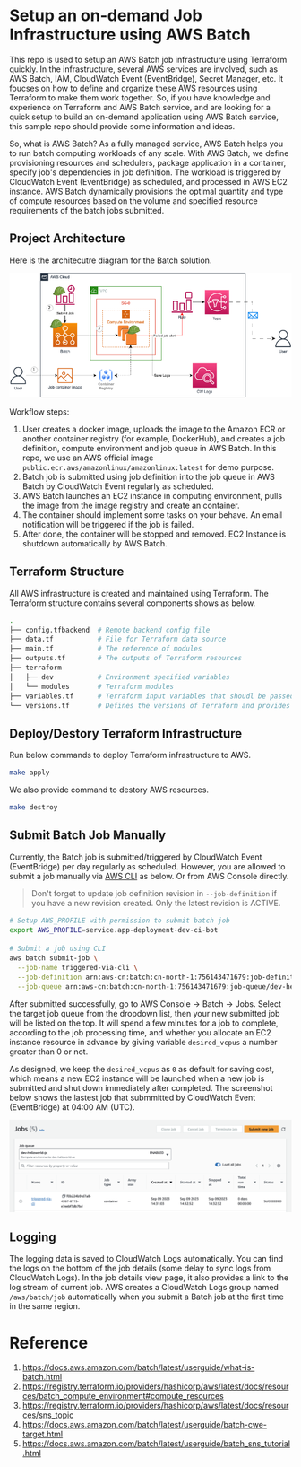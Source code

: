# Setup an on-demand Job Infrastructure using AWS Batch
This repo is used to setup an AWS Batch job infrastructure using Terraform quickly. In the infrastructure, several AWS services are involved, such as AWS Batch, IAM, CloudWatch Event (EventBridge), Secret Manager, etc. It foucses on how to define and organize these AWS resources using Terraform to make them work together.
So, if you have knowledge and experience on Terraform and AWS Batch service, and are looking for a quick setup to build an on-demand application using AWS Batch service, this sample repo should provide some information and ideas. 

So, what is AWS Batch? As a fully managed service, AWS Batch helps you to run batch computing workloads of any scale. With AWS Batch, we define provisioning resources and schedulers, package application in a container, specify job's dependencies in job definition. The workload is triggered by CloudWatch Event (EventBridge) as scheduled, and processed in AWS EC2 instance. AWS Batch dynamically provisions the optimal quantity and type of compute resources based on the volume and specified resource requirements of the batch jobs submitted.

## Project Architecture
Here is the architecutre diagram for the Batch solution.

![Architecture Diagram](./images/batch-arch.png)

Workflow steps:
1. User creates a docker image, uploads the image to the Amazon ECR or another container registry (for example, DockerHub), and creates a job definition, compute environment and job queue in AWS Batch. In this repo, we use an AWS official image `public.ecr.aws/amazonlinux/amazonlinux:latest` for demo purpose.
2. Batch job is submitted using job definition into the job queue in AWS Batch by CloudWatch Event regularly as scheduled.
3. AWS Batch launches an EC2 instance in computing environment, pulls the image from the image registry and create an container.
4. The container should implement some tasks on your behave. An email notification will be triggered if the job is failed.
5. After done, the container will be stopped and removed. EC2 Instance is shutdown automatically by AWS Batch. 

## Terraform Structure
All AWS infrastructure is created and maintained using Terraform. The Terraform structure contains several components shows as below.

```bash
.
├── config.tfbackend  # Remote backend config file
├── data.tf           # File for Terraform data source 
├── main.tf           # The reference of modules
├── outputs.tf        # The outputs of Terraform resources
├── terraform         
│   ├── dev           # Environment specified variables
│   └── modules       # Terraform modules
├── variables.tf      # Terraform input variables that shoudl be passed to the arch module
└── versions.tf       # Defines the versions of Terraform and provides
```

## Deploy/Destory Terraform Infrastructure
Run below commands to deploy Terraform infrastructure to AWS.

```bash
make apply
```

We also provide command to destory AWS resources.
```bash
make destroy
```

## Submit Batch Job Manually
Currently, the Batch job is submitted/triggered by CloudWatch Event (EventBridge) per day regularly as scheduled. However, you are allowed to submit a job manually via [AWS CLI](https://docs.aws.amazon.com/cli/latest/reference/batch/submit-job.html) as below. Or from AWS Console directly.

> Don't forget to update job definition revision in `--job-definition` if you have a new revision created. Only the latest revision is ACTIVE.

```bash
# Setup AWS_PROFILE with permission to submit batch job
export AWS_PROFILE=service.app-deployment-dev-ci-bot

# Submit a job using CLI
aws batch submit-job \
  --job-name triggered-via-cli \
  --job-definition arn:aws-cn:batch:cn-north-1:756143471679:job-definition/dev-helloworld-jd:4 \
  --job-queue arn:aws-cn:batch:cn-north-1:756143471679:job-queue/dev-helloworld-jq
```
After submitted successfully, go to AWS Console -> Batch -> Jobs. Select the target job queue from the dropdown list, then your new submitted job will be listed on the top. It will spend a few minutes for a job to complete, according to the job processing time, and whether you allocate an EC2 instance resource in advance by giving variable `desired_vcpus` a number greater than 0 or not.

As designed, we keep the `desired_vcpus` as `0` as default for saving cost, which means a new EC2 instance will be launched when a new job is submitted and shut down immediately after completed. The screenshot below shows the lastest job that submmitted by CloudWatch Event (EventBridge) at 04:00 AM (UTC).

![Job Overview](./images/batch-job.png)

## Logging
The logging data is saved to CloudWatch Logs automatically. You can find the logs on the bottom of the job details (some delay to sync logs from CloudWatch Logs). In the job details view page, it also provides a link to the log stream of current job. AWS creates a CloudWatch Logs group named `/aws/batch/job` automatically when you submit a Batch job at the first time in the same region.

# Reference
1. https://docs.aws.amazon.com/batch/latest/userguide/what-is-batch.html
2. https://registry.terraform.io/providers/hashicorp/aws/latest/docs/resources/batch_compute_environment#compute_resources
3. https://registry.terraform.io/providers/hashicorp/aws/latest/docs/resources/sns_topic
4. https://docs.aws.amazon.com/batch/latest/userguide/batch-cwe-target.html
5. https://docs.aws.amazon.com/batch/latest/userguide/batch_sns_tutorial.html
